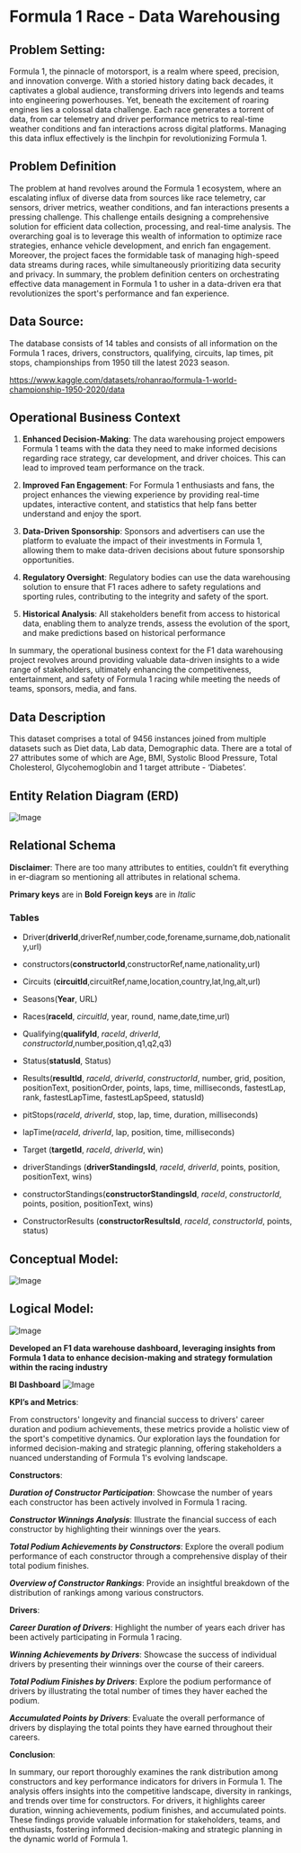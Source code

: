 
# Formula 1 Race - Data Warehousing

## Problem Setting:
Formula 1, the pinnacle of motorsport, is a realm where speed, precision, and innovation
converge. With a storied history dating back decades, it captivates a global audience,
transforming drivers into legends and teams into engineering powerhouses. Yet, beneath the
excitement of roaring engines lies a colossal data challenge. Each race generates a torrent of
data, from car telemetry and driver performance metrics to real-time weather conditions and
fan interactions across digital platforms. Managing this data influx effectively is the linchpin for
revolutionizing Formula 1.

## Problem Definition
The problem at hand revolves around the Formula 1 ecosystem, where an escalating influx of
diverse data from sources like race telemetry, car sensors, driver metrics, weather conditions,
and fan interactions presents a pressing challenge. This challenge entails designing a
comprehensive solution for efficient data collection, processing, and real-time analysis. The
overarching goal is to leverage this wealth of information to optimize race strategies, enhance
vehicle development, and enrich fan engagement. Moreover, the project faces the formidable
task of managing high-speed data streams during races, while simultaneously prioritizing data
security and privacy. In summary, the problem definition centers on orchestrating effective
data management in Formula 1 to usher in a data-driven era that revolutionizes the sport's
performance and fan experience.
## Data Source:
The database consists of 14 tables and consists of all information on the Formula 1 races,
drivers, constructors, qualifying, circuits, lap times, pit stops, championships from 1950 till the
latest 2023 season. 

https://www.kaggle.com/datasets/rohanrao/formula-1-world-championship-1950-2020/data


## Operational Business Context
1. **Enhanced Decision-Making**: The data warehousing project empowers Formula 1 teams with the data they need to make informed decisions regarding race strategy, car development, and driver choices. This can lead to improved team performance on the
track.

2. **Improved Fan Engagement**: For Formula 1 enthusiasts and fans, the project enhances the viewing experience by providing real-time updates, interactive content, and statistics that help fans better understand and enjoy the sport.

3. **Data-Driven Sponsorship**: Sponsors and advertisers can use the platform to evaluate the impact of their investments in Formula 1, allowing them to make data-driven decisions about future sponsorship opportunities.

4. **Regulatory Oversight**: Regulatory bodies can use the data warehousing solution to ensure that F1 races adhere to safety regulations and sporting rules, contributing to the integrity and safety of the sport.

5. **Historical Analysis**: All stakeholders benefit from access to historical data, enabling them to analyze trends, assess the evolution of the sport, and make predictions based on historical performance

In summary, the operational business context for the F1 data warehousing project revolves around providing valuable data-driven insights to a wide range of stakeholders, ultimately
enhancing the competitiveness, entertainment, and safety of Formula 1 racing while meeting the needs of teams, sponsors, media, and fans.







## Data Description
This dataset comprises a total of 9456 instances joined from multiple datasets such as Diet data, Lab data, Demographic data. There are a total of 27 attributes some of which are Age, BMI, Systolic Blood Pressure, Total Cholesterol, Glycohemoglobin and 1 target attribute - ‘Diabetes’.


##  Entity Relation Diagram (ERD)
![Image](https://github.com/Kandukuri-Nikhil/F1-Race-Data-Warehousing/blob/main/img/f1_eer.png?raw=True)

## Relational Schema
**Disclaimer**: There are too many attributes to entities, couldn’t fit everything in er-diagram so mentioning all attributes in relational schema.

**Primary keys** are in **Bold**
**Foreign keys** are in _Italic_

### Tables

- Driver(**driverId**,driverRef,number,code,forename,surname,dob,nationality,url)

- constructors(**constructorId**,constructorRef,name,nationality,url)
- Circuits (**circuitId**,circuitRef,name,location,country,lat,lng,alt,url)
- Seasons(**Year**, URL)
- Races(**raceId**, _circuitId_, year, round, name,date,time,url)
- Qualifying(**qualifyId**, _raceId_, _driverId_, _constructorId_,number,position,q1,q2,q3)
- Status(**statusId**, Status)
- Results(**resultId**, _raceId_, _driverId_, _constructorId_, number, grid, position, positionText, positionOrder, points, laps, time, milliseconds, fastestLap, rank, fastestLapTime, fastestLapSpeed, statusId)
- pitStops(_raceId_, _driverId_, stop, lap, time, duration, milliseconds)
- lapTime(_raceId_, _driverId_, lap, position, time, milliseconds)
- Target (**targetId**, _raceId_, _driverId_, win)
- driverStandings (**driverStandingsId**, _raceId_, _driverId_, points, position, positionText, wins)
- constructorStandings(**constructorStandingsId**, _raceId_,   _constructorId_, points, position, positionText, wins)
- ConstructorResults (**constructorResultsId**, _raceId_, _constructorId_, points, status)

## Conceptual Model:
![Image](https://github.com/Kandukuri-Nikhil/F1-Race-Data-Warehousing/blob/main/img/conceptual-f1.png?raw=True)

## Logical Model:

![Image](https://github.com/Kandukuri-Nikhil/F1-Race-Data-Warehousing/blob/main/img/Logical_Model_F1.png?raw=True)

**Developed an F1 data warehouse dashboard, leveraging insights from Formula 1 data to enhance decision-making and strategy formulation within the racing industry**

**BI Dashboard**
![Image](https://github.com/Kandukuri-Nikhil/F1-Race-Data-Warehousing/blob/main/img/F1_dashboard.png?raw=True)

**KPI’s and Metrics**:

From constructors' longevity and financial success to drivers' career duration and podium achievements, these metrics provide a holistic view of the sport's competitive dynamics. Our
exploration lays the foundation for informed decision-making and strategic planning, offering stakeholders a nuanced understanding of Formula 1's evolving landscape.

**Constructors**:

**_Duration of Constructor Participation_**:
Showcase the number of years each constructor has been actively involved in Formula 1 racing.

**_Constructor Winnings Analysis_**:
Illustrate the financial success of each constructor by highlighting their winnings over the years.

**_Total Podium Achievements by Constructors_**:
Explore the overall podium performance of each constructor through a comprehensive display of their total podium finishes.

**_Overview of Constructor Rankings_**:
Provide an insightful breakdown of the distribution of rankings among various constructors.

**Drivers**:

**_Career Duration of Drivers_**:
Highlight the number of years each driver has been actively participating in Formula 1 racing.

**_Winning Achievements by Drivers_**:
Showcase the success of individual drivers by presenting their winnings over the course of their
careers.

**_Total Podium Finishes by Drivers_**:
Explore the podium performance of drivers by illustrating the total number of times they haver eached the podium.

**_Accumulated Points by Drivers_**:
Evaluate the overall performance of drivers by displaying the total points they have earned throughout their careers.

**Conclusion**:

In summary, our report thoroughly examines the rank distribution among constructors and key performance indicators for drivers in Formula 1. The analysis offers insights into the competitive
landscape, diversity in rankings, and trends over time for constructors. For drivers, it highlights career duration, winning achievements, podium finishes, and accumulated points. These findings provide valuable information for stakeholders, teams, and enthusiasts, fostering informed decision-making and strategic planning in the dynamic world of Formula 1.
